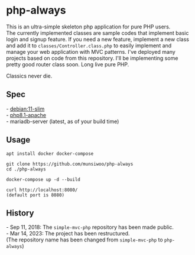 # php-always

This is an ultra-simple skeleton php application for pure PHP users.  
The currently implemented classes are sample codes that implement basic login and signup feature. If you need a new feature, implement a new class and add it to `classes/Controller.class.php` to easily implement and manage your web application with MVC patterns. I've deployed many projects based on code from this repository. I'll be implementing some pretty good router class soon. Long live pure PHP.  
  
Classics never die.

## Spec
\- [debian:11-slim](https://hub.docker.com/layers/library/debian/11-slim/images/sha256-139a42fa3bde3e5bad6ae912aaaf2103565558a7a73afe6ce6ceed6e46a6e519)  
\- [php8.1-apache](https://hub.docker.com/layers/library/php/8.1-apache/images/sha256-faf54b7511e54097fb5395aa8d03d50dae3f0010a21a5655030ff6c2a13dab17?context=explore)   
\- mariadb-server (latest, as of your build time)

## Usage
```
apt install docker docker-compose

git clone https://github.com/munsiwoo/php-always
cd ./php-always

docker-compose up -d --build

curl http://localhost:8080/
(default port is 8080)
```

## History
\- Sep 11, 2018: The `simple-mvc-php` repository has been made public.  
\- Mar 14, 2023: The project has been restructured.  
(The repository name has been changed from `simple-mvc-php` to `php-always`)
